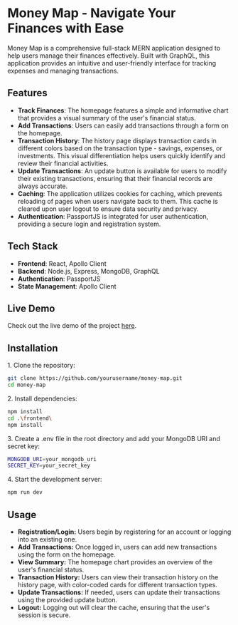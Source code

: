 # Money Map - Navigate Your Finances with Ease

Money Map is a comprehensive full-stack MERN application designed to help users manage their finances effectively. Built with GraphQL, this application provides an intuitive and user-friendly interface for tracking expenses and managing transactions.

## Features

- **Track Finances**: The homepage features a simple and informative chart that provides a visual summary of the user's financial status.
- **Add Transactions**: Users can easily add transactions through a form on the homepage.
- **Transaction History**: The history page displays transaction cards in different colors based on the transaction type - savings, expenses, or investments. This visual differentiation helps users quickly identify and review their financial activities.
- **Update Transactions**: An update button is available for users to modify their existing transactions, ensuring that their financial records are always accurate.
- **Caching**: The application utilizes cookies for caching, which prevents reloading of pages when users navigate back to them. This cache is cleared upon user logout to ensure data security and privacy.
- **Authentication**: PassportJS is integrated for user authentication, providing a secure login and registration system.

## Tech Stack

- **Frontend**: React, Apollo Client
- **Backend**: Node.js, Express, MongoDB, GraphQL
- **Authentication**: PassportJS
- **State Management**: Apollo Client

## Live Demo

Check out the live demo of the project [here](https://money-map-k1zi.onrender.com/).

## Installation

1\. Clone the repository:

```bash
git clone https://github.com/yourusername/money-map.git
cd money-map
```

2\. Install dependencies:

```bash
npm install
cd .\frontend\
npm install
```

3\. Create a .env file in the root directory and add your MongoDB URI and secret key:

```bash
MONGODB_URI=your_mongodb_uri
SECRET_KEY=your_secret_key
```

4\. Start the development server:

```bash
npm run dev
```

## Usage

- **Registration/Login:** Users begin by registering for an account or logging into an existing one.
- **Add Transactions:** Once logged in, users can add new transactions using the form on the homepage.
- **View Summary:** The homepage chart provides an overview of the user's financial status.
- **Transaction History:** Users can view their transaction history on the history page, with color-coded cards for different transaction types.
- **Update Transactions:** If needed, users can update their transactions using the provided update button.
- **Logout:** Logging out will clear the cache, ensuring that the user's session is secure.
